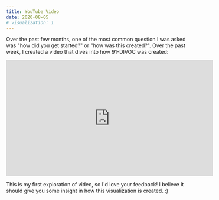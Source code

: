 ```yaml
---
title: YouTube Video
date: 2020-08-05
# visualization: 1
---
```


Over the past few months, one of the most common question I was asked was "how did you get started?" or "how was this created?".  Over the past week, I created a video that dives into how 91-DIVOC was created:

<iframe width="560" height="315" src="https://www.youtube.com/embed/FSY12kiK1_o" frameborder="0" allow="accelerometer; autoplay; encrypted-media; gyroscope; picture-in-picture" allowfullscreen></iframe>

This is my first exploration of video, so I'd love your feedback!  I believe it should give you some insight in how this visualization is created. :)